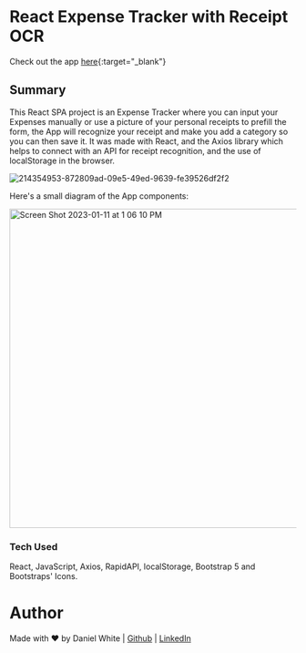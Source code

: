 # React Expense Tracker with Receipt OCR



Check out the app [here](https://astounding-queijadas-e6cbe7.netlify.app/){:target="_blank"}




## Summary
This React SPA project is an Expense Tracker where you can input your Expenses manually or use a picture of your personal receipts to prefill the form, the App will recognize your receipt and make you add a category so you can then save it. It was made with React, and the Axios library which helps to connect with an API for receipt recognition, and the use of localStorage in the browser.



![214354953-872809ad-09e5-49ed-9639-fe39526df2f2](https://github.com/daniel-maxwell/React-Expense-Tracker/assets/66431847/dcc1775a-8702-416e-a3a5-bf4fda692e5b)



Here's a small diagram of the App components:



<img width="560" style="center" alt="Screen Shot 2023-01-11 at 1 06 10 PM" src="https://github.com/daniel-maxwell/React-Expense-Tracker/assets/66431847/cffa313c-8897-4c84-9af0-4b3afca242e5">


### Tech Used
React, JavaScript, Axios, RapidAPI, localStorage, Bootstrap 5 and Bootstraps' Icons.


Author
======
Made with ❤ by Daniel White | [Github](https://github.com/daniel-maxwell) | [LinkedIn](https://www.linkedin.com/in/daniel-maxwell-white/)
